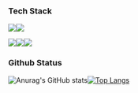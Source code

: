 

<!--
**gaeull/gaeull** is a ✨ _special_ ✨ repository because its `README.md` (this file) appears on your GitHub profile.

Here are some ideas to get you started:

- 🔭 I’m currently working on ...
- 🌱 I’m currently learning ...
- 👯 I’m looking to collaborate on ...
- 🤔 I’m looking for help with ...
- 💬 Ask me about ...
- 📫 How to reach me: ...
- 😄 Pronouns: ...
- ⚡ Fun fact: ...
-->

<!-- Language logo-->
### Tech Stack
<img src="https://img.shields.io/badge/python-%233776AB.svg?&style=for-the-badge&logo=python&logoColor=white" /><img src="https://img.shields.io/badge/java-%23007396.svg?&style=for-the-badge&logo=java&logoColor=white" />

<img src="https://img.shields.io/badge/django-%23092E20.svg?&style=for-the-badge&logo=django&logoColor=white" /><img src="https://img.shields.io/badge/spring-%236DB33F.svg?&style=for-the-badge&logo=spring&logoColor=white" /><img src="https://img.shields.io/badge/mysql-%234479A1.svg?&style=for-the-badge&logo=mysql&logoColor=white" />

 <!-- Github Status -->
 ### Github Status
 ![Anurag's GitHub stats](https://github-readme-stats.vercel.app/api?username=gaeull&show_icons=true&theme=radical)[![Top Langs](https://github-readme-stats.vercel.app/api/top-langs/?username=gaeull&layout=compact)](https://github.com/delay-100/github-readme-stats)
 
